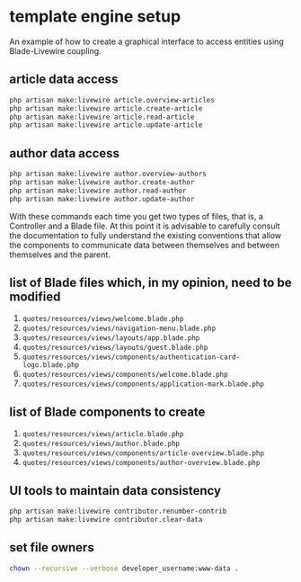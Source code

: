 # template engine setup

An example of how to create a graphical interface to access entities using Blade-Livewire coupling.

## article data access

```bash
php artisan make:livewire article.overview-articles
php artisan make:livewire article.create-article
php artisan make:livewire article.read-article
php artisan make:livewire article.update-article
```

## author data access

```bash
php artisan make:livewire author.overview-authors
php artisan make:livewire author.create-author
php artisan make:livewire author.read-author
php artisan make:livewire author.update-author
```

With these commands each time you get two types of files, that is, a Controller and a Blade file.
At this point it is advisable to carefully consult the documentation to fully understand the existing conventions that allow the components to communicate data between themselves and between themselves and the parent.

## list of Blade files which, in my opinion, need to be modified

1. `quotes/resources/views/welcome.blade.php`
2. `quotes/resources/views/navigation-menu.blade.php`
3. `quotes/resources/views/layouts/app.blade.php`
4. `quotes/resources/views/layouts/guest.blade.php`
5. `quotes/resources/views/components/authentication-card-logo.blade.php`
6. `quotes/resources/views/components/welcome.blade.php`
7. `quotes/resources/views/components/application-mark.blade.php`

## list of Blade components to create

1. `quotes/resources/views/article.blade.php`
2. `quotes/resources/views/author.blade.php`
3. `quotes/resources/views/components/article-overview.blade.php`
4. `quotes/resources/views/components/author-overview.blade.php`

## UI tools to maintain data consistency

```bash
php artisan make:livewire contributor.renumber-contrib
php artisan make:livewire contributor.clear-data
```

## set file owners

```bash
chown --recursive --verbose developer_username:www-data .
```

